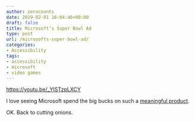 ```yaml
---
author: zerocounts
date: 2019-02-01 16:04:46+00:00
draft: false
title: Microsoft’s Super Bowl Ad
type: post
url: /microsofts-super-bowl-ad/
categories:
- Accessibility
tags:
- accessibility
- microsoft
- video games
---
```






https://youtu.be/_YISTzpLXCY








I love seeing Microsoft spend the big bucks on such a [meaningful product](https://www.zerocounts.net/microsofts-xbox-adaptive-controller/).







OK. Back to cutting onions.




